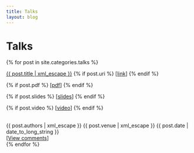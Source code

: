 ```yaml
---
title: Talks
layout: blog
---
```


Talks
=====

{% for post in site.categories.talks %}
<article class="pub {{ post.layout | xml_escape }}">
  <span class="title"><a href="{{ post.url }}">{{ post.title | xml_escape }}</a></span>
  {% if post.uri %}
  <span class="uri">[<a href="{{ post.uri }}">link</a>]</span>
  {% endif %}

  {% if post.pdf %}
  <span class="pdf">[<a href="{{ post.pdf }}">pdf</a>]</span>
  {% endif %}

  {% if post.slides %}
  <span class="slides">[<a href="{{ post.slides }}">slides</a>]</span>
  {% endif %}

  {% if post.video %}
  <span class="video">[<a href="{{ post.video }}">video</a>]</span>
  {% endif %}

  <br />
  <span class="authors">{{ post.authors | xml_escape }}</span>
  <span class="venue">{{ post.venue | xml_escape }}</span>
  <span class="date">{{ post.date | date_to_long_string }}</span>

  <br />
  [<a href="{{ post.url }}#disqus_thread"
      data-disqus-identifier="{{ post.id }}">View comments</a>]

</article>
{% endfor %}

<script type="text/javascript">
    /* * * CONFIGURATION VARIABLES: EDIT BEFORE PASTING INTO YOUR WEBPAGE * * */
    var disqus_shortname = 'perscon'; // required: replace example with your forum shortname

    /* * * DON'T EDIT BELOW THIS LINE * * */
    (function () {
        var s = document.createElement('script'); s.async = true;
        s.type = 'text/javascript';
        s.src = 'http://' + disqus_shortname + '.disqus.com/count.js';
        (document.getElementsByTagName('HEAD')[0] 
         || document.getElementsByTagName('BODY')[0]).appendChild(s);
    }());
</script>
